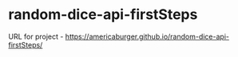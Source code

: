 # random-dice-api-firstSteps


URL for project - https://americaburger.github.io/random-dice-api-firstSteps/
